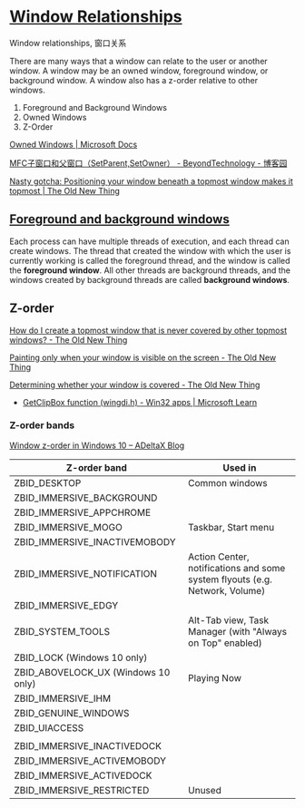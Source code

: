 # [Window Relationships](https://learn.microsoft.com/en-us/windows/win32/winmsg/window-features#window-relationships)
Window relationships, 窗口关系

There are many ways that a window can relate to the user or another window. A window may be an owned window, foreground window, or background window. A window also has a z-order relative to other windows.

1. Foreground and Background Windows
2. Owned Windows
3. Z-Order

[Owned Windows | Microsoft Docs](https://docs.microsoft.com/zh-cn/windows/win32/winmsg/window-features#owned-windows)

[MFC子窗口和父窗口（SetParent,SetOwner） - BeyondTechnology - 博客园](https://www.cnblogs.com/BeyondTechnology/archive/2011/03/25/1995934.html)

[Nasty gotcha: Positioning your window beneath a topmost window makes it topmost | The Old New Thing](https://devblogs.microsoft.com/oldnewthing/20200101-00/?p=103285)

## [Foreground and background windows](Foreground.md)
Each process can have multiple threads of execution, and each thread can create windows. The thread that created the window with which the user is currently working is called the foreground thread, and the window is called the **foreground window**. All other threads are background threads, and the windows created by background threads are called **background windows**.

## Z-order
[How do I create a topmost window that is never covered by other topmost windows? - The Old New Thing](https://devblogs.microsoft.com/oldnewthing/20110310-00/?p=11253)

[Painting only when your window is visible on the screen - The Old New Thing](https://devblogs.microsoft.com/oldnewthing/20030829-00/?p=42743)

[Determining whether your window is covered - The Old New Thing](https://devblogs.microsoft.com/oldnewthing/20030902-00/?p=42693)
- [GetClipBox function (wingdi.h) - Win32 apps | Microsoft Learn](https://learn.microsoft.com/en-us/windows/win32/api/wingdi/nf-wingdi-getclipbox)

### Z-order bands
[Window z-order in Windows 10 – ADeltaX Blog](https://blog.adeltax.com/window-z-order-in-windows-10/)

Z-order band | Used in
--- | ---
ZBID_DESKTOP | Common windows
ZBID_IMMERSIVE_BACKGROUND | 
ZBID_IMMERSIVE_APPCHROME | 
ZBID_IMMERSIVE_MOGO | Taskbar, Start menu
ZBID_IMMERSIVE_INACTIVEMOBODY | 
ZBID_IMMERSIVE_NOTIFICATION | Action Center, notifications and some system flyouts (e.g. Network, Volume)
ZBID_IMMERSIVE_EDGY | 
ZBID_SYSTEM_TOOLS | Alt-Tab view, Task Manager (with "Always on Top" enabled)
ZBID_LOCK (Windows 10 only) | 
ZBID_ABOVELOCK_UX (Windows 10 only) | Playing Now
ZBID_IMMERSIVE_IHM | 
ZBID_GENUINE_WINDOWS | 
ZBID_UIACCESS | 
| | 
ZBID_IMMERSIVE_INACTIVEDOCK |
ZBID_IMMERSIVE_ACTIVEMOBODY |
ZBID_IMMERSIVE_ACTIVEDOCK |
ZBID_IMMERSIVE_RESTRICTED | Unused
